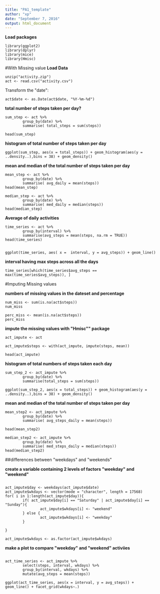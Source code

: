 ```yaml
---
title: "PA1_template"
author: "xp"
date: "September 7, 2016"
output: html_document
---
```


**Load packages**
```{r message=FALSE, warning=FALSE}
library(ggplot2)
library(dplyr)
library(mice)
library(Hmisc)
```
#With Missing value
**Load Data**
```{r}
unzip("activity.zip")
act <- read.csv("activity.csv")
```
Transform the "date":
```{r}
act$date <- as.Date(act$date, "%Y-%m-%d")
```

__total number of steps taken per day?__
```{r}
sum_step <- act %>%
        group_by(date) %>%
        summarise( total_steps = sum(steps))

head(sum_step)
```

**histogram of total number of steps taken per day**
```{r}
ggplot(sum_step, aes(x = total_steps)) + geom_histogram(aes(y = ..density..),bins = 38) + geom_density()
```

**mean and median of the total number of steps taken per day**
```{r}
mean_step <- act %>%
        group_by(date) %>%
        summarise( avg_daily = mean(steps))
head(mean_step)
```
```{r}
median_step <- act %>% 
        group_by(date) %>%
        summarise( med_daily = median(steps))
head(median_step)

```

**Average of daily activities**
```{r}
time_series <- act %>%
        group_by(interval) %>%
        summarise(avg_steps = mean(steps, na.rm = TRUE))
head(time_series)


ggplot(time_series, aes( x =  interval, y = avg_steps)) + geom_line()
```


**interval having max steps across all the days**
```{r}
time_series[which(time_series$avg_steps == max(time_series$avg_steps)), ]

```

#Imputing Missing values

**numbers of missing values in the dateset and percentage**
```{r}
num_miss <- sum(is.na(act$steps))
num_miss

perc_miss <- mean(is.na(act$steps))
perc_miss
```

**impute the missing values with "Hmisc"" package**
```{r}
act_impute <- act

act_impute$steps <- with(act_impute, impute(steps, mean))

head(act_impute)

```

**histogram of total numbers of steps taken each day**
```{r}
sum_step_2 <- act_impute %>%
        group_by(date) %>%
        summarise(total_steps = sum(steps))

ggplot(sum_step_2, aes(x = total_steps)) + geom_histogram(aes(y = ..density..),bins = 38) + geom_density()

```
**mean and median of the total number of steps taken per day**
```{r}
mean_step2 <- act_impute %>%
        group_by(date) %>%
        summarise( avg_steps_daily = mean(steps))

head(mean_step2)

median_step2 <- act_impute %>%
        group_by(date) %>%
        summarise( med_steps_daily = median(steps))
head(median_step2)
```

##differences between "weekdays" and "weekends"



**create a variable containing 2 levels of factors "weekday" and "weekend"**

```{r}

act_impute$day <- weekdays(act_impute$date)
act_impute$wkdays <- vector(mode = "character", length = 17568)
for( i in 1:length(act_impute$day)){
        if( act_impute$day[i] == "Saturday" | act_impute$day[i] == "Sunday"){
                act_impute$wkdays[i] <- "weekend"
        } else {
                act_impute$wkdays[i] <- "weekday"
        }        

}

act_impute$wkdays <- as.factor(act_impute$wkdays)

```
**make a plot to compare "weekday" and "weekend" activiies**
```{r}

act_time_series <- act_impute %>%
        select(steps, interval, wkdays) %>%
        group_by(interval, wkdays) %>%
        mutate(avg_steps = mean(steps))

ggplot(act_time_series, aes(x = interval, y = avg_steps)) + geom_line() + facet_grid(wkdays~.)

```




